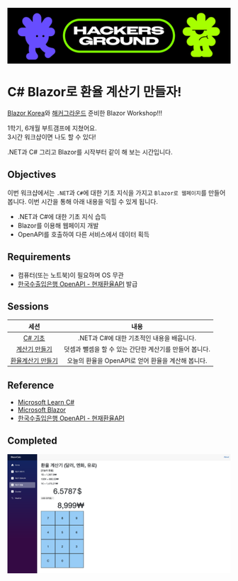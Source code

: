 <p align="center">
  <img src="https://github.com/hackersground-kr/GithubWordRelay/raw/main/assets/banner-1920x480.png">
</p>

# C# Blazor로 환율 계산기 만들자!

[Blazor Korea](https://blazorstudy.kr/)와 [해커그라운드](https://hackersground.kr/) 준비한 Blazor Workshop!!!<br/>

1학기, 6개월 부트갬프에 지쳤어요.<br/>
3시간 워크샵이면 나도 할 수 있다!

.NET과 C# 그리고 Blazor를 시작부터 같이 해 보는 시간입니다.

## Objectives

이번 워크샵에서는 `.NET`과 `C#`에 대한 기초 지식을 가지고 `Blazor로 웹페이지`를 만들어 봅니다. 이번 시간을 통해 아래 내용을 익힐 수 있게 됩니다.

- .NET과 C#에 대한 기초 지식 습득
- Blazor를 이용해 웹페이지 개발
- OpenAPI를 호출하여 다른 서비스에서 데이터 획득

## Requirements

- 컴퓨터(또는 노트북)이 필요하며 OS 무관
- [한국수출입은행 OpenAPI - 현재환율API](https://www.koreaexim.go.kr/ir/HPHKIR020M01?apino=2&viewtype=C&searchselect=&searchword=) 발급

## Sessions

|                    세션                    |                          내용                           |
| :----------------------------------------: | :-----------------------------------------------------: |
|    [C# 기초](./docs/01-csharp-basic.md)    |       .NET과 C#에 대한 기초적인 내용을 배웁니다.        |
|  [계산기 만들기](./docs/02-calculator.md)  | 덧셈과 뺄셈을 할 수 있는 간단한 계산기를 만들어 봅니다. |
| [환율계산기 만들기](./docs/03-exchange.md) |   오늘의 환율을 OpenAPI로 얻어 환율을 계산해 봅니다.    |

## Reference

- [Microsoft Learn C#](https://aka.ms/lldnkr/csharp)
- [Microsoft Blazor](https://dotnet.microsoft.com/ko-kr/apps/aspnet/web-apps/blazor)
- [한국수출입은행 OpenAPI - 현재환율API](https://www.koreaexim.go.kr/ir/HPHKIR020M01?apino=2&viewtype=C&searchselect=&searchword=)

<!-- * [참고할 C# 개념 레퍼런스](docs/csharp_reference.md)
* [해커그라운드 해커톤 리드미](https://github.com/hackersground-kr/hackers-ground/blob/main/README.md), [해커그라운드 해커톤 마크다운 원문](https://raw.githubusercontent.com/hackersground-kr/hackers-ground/main/README.md)
* [클라우드 스킬 챌린지 리드미](https://github.com/hackersground-kr/CloudSkillsChallenge/blob/main/README.md), [클스챌 마크다운 원문](https://raw.githubusercontent.com/hackersground-kr/CloudSkillsChallenge/main/README.md)
* [깃헙으로 끝말잇기 리드미](https://github.com/hackersground-kr/GithubWordRelay), [깃헙으로 끝말잇기 마크다운 원문](https://github.com/hackersground-kr/GithubWordRelay) -->

## Completed

  <img src="/docs/images/completed.png">

